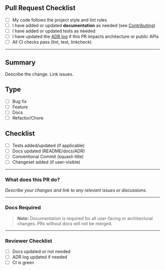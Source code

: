 <!-- PR template enforcing docs required and linking guidelines -->

## Pull Request Checklist

- [ ] My code follows the project style and lint rules
- [ ] I have added or updated **documentation** as needed (see [Contributing](../docs/src/contributing/contributing.md))
- [ ] I have added or updated tests as needed
- [ ] I have updated the [ADR log](../docs/src/architecture/adr/README.md) if this PR impacts architecture or public APIs
- [ ] All CI checks pass (lint, test, linkcheck)

---

## Summary

Describe the change. Link issues.

## Type

- [ ] Bug fix
- [ ] Feature
- [ ] Docs
- [ ] Refactor/Chore

## Checklist

- [ ] Tests added/updated (if applicable)
- [ ] Docs updated (README/docs/ADR)
- [ ] Conventional Commit (squash title)
- [ ] Changeset added (if user-visible)

---

### What does this PR do?

_Describe your changes and link to any relevant issues or discussions._

---

### Docs Required

> **Note:** Documentation is required for all user-facing or architectural changes. PRs without docs will not be merged.

---

### Reviewer Checklist

- [ ] Docs updated or not needed
- [ ] ADR log updated if needed
- [ ] CI is green
